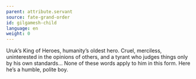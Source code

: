 ```yaml
---
parent: attribute.servant
source: fate-grand-order
id: gilgamesh-child
language: en
weight: 0
---
```


Uruk’s King of Heroes, humanity’s oldest hero.
Cruel, merciless, uninterested in the opinions of others, and a tyrant who judges things only by his own standards…
None of these words apply to him in this form.
Here he’s a humble, polite boy.
